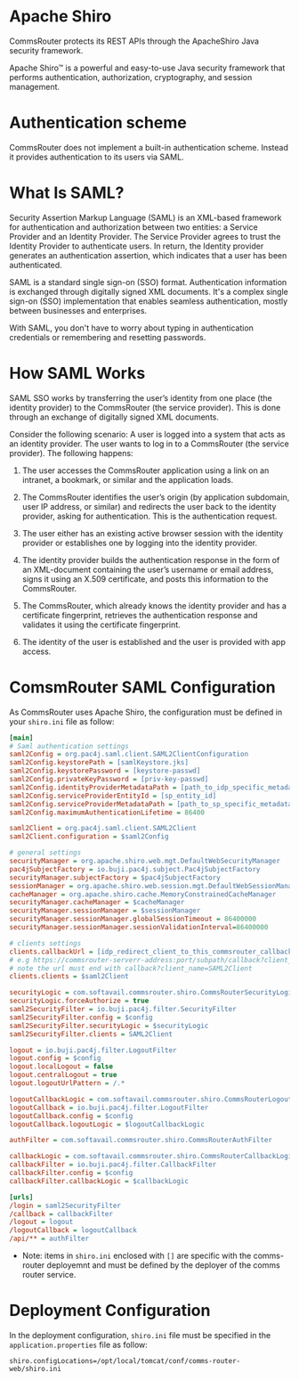 # Apache Shiro
CommsRouter protects its REST APIs through the ApacheShiro Java security framework.

Apache Shiro™ is a powerful and easy-to-use Java security framework that performs authentication, authorization, cryptography, and session management.


# Authentication scheme
CommsRouter does not implement a built-in authentication scheme. Instead it provides authentication to its users via SAML.

# What Is SAML?
Security Assertion Markup Language (SAML) is an XML-based framework for authentication and authorization between two entities: a Service Provider and an Identity Provider. The Service Provider agrees to trust the Identity Provider to authenticate users. In return, the Identity provider generates an authentication assertion, which indicates that a user has been authenticated.

SAML is a standard single sign-on (SSO) format. Authentication information is exchanged through digitally signed XML documents. It's a complex single sign-on (SSO) implementation that enables seamless authentication, mostly between businesses and enterprises.

With SAML, you don't have to worry about typing in authentication credentials or remembering and resetting passwords.

# How SAML Works

SAML SSO works by transferring the user’s identity from one place (the identity provider) to the CommsRouter (the service provider). This is done through an exchange of digitally signed XML documents.

Consider the following scenario: A user is logged into a system that acts as an identity provider. The user wants to log in to a CommsRouter (the service provider). The following happens:

1. The user accesses the CommsRouter application using a link on an intranet, a bookmark, or similar and the application loads.

1. The CommsRouter identifies the user’s origin (by application subdomain, user IP address, or similar) and redirects the user back to the identity provider, asking for authentication. This is the authentication request.

1. The user either has an existing active browser session with the identity provider or establishes one by logging into the identity provider.

1. The identity provider builds the authentication response in the form of an XML-document containing the user’s username or email address, signs it using an X.509 certificate, and posts this information to the CommsRouter.

1. The CommsRouter, which already knows the identity provider and has a certificate fingerprint, retrieves the authentication response and validates it using the certificate fingerprint.

1. The identity of the user is established and the user is provided with app access.

# ComsmRouter SAML Configuration

As CommsRouter uses Apache Shiro, the configuration must be defined in your `shiro.ini` file as follow:

```ini
[main]
# Saml authentication settings
saml2Config = org.pac4j.saml.client.SAML2ClientConfiguration
saml2Config.keystorePath = [samlKeystore.jks]
saml2Config.keystorePassword = [keystore-passwd]
saml2Config.privateKeyPassword = [priv-key-passwd]
saml2Config.identityProviderMetadataPath = [path_to_idp_specific_metadata_xml_file]
saml2Config.serviceProviderEntityId = [sp_entity_id]
saml2Config.serviceProviderMetadataPath = [path_to_sp_specific_metadata_xml_file]
saml2Config.maximumAuthenticationLifetime = 86400

saml2Client = org.pac4j.saml.client.SAML2Client
saml2Client.configuration = $saml2Config

# general settings
securityManager = org.apache.shiro.web.mgt.DefaultWebSecurityManager
pac4jSubjectFactory = io.buji.pac4j.subject.Pac4jSubjectFactory
securityManager.subjectFactory = $pac4jSubjectFactory
sessionManager = org.apache.shiro.web.session.mgt.DefaultWebSessionManager
cacheManager = org.apache.shiro.cache.MemoryConstrainedCacheManager
securityManager.cacheManager = $cacheManager
securityManager.sessionManager = $sessionManager
securityManager.sessionManager.globalSessionTimeout = 86400000
securityManager.sessionManager.sessionValidationInterval=86400000

# clients settings
clients.callbackUrl = [idp_redirect_client_to_this_commsrouter_callback_url]
# e.g https://commsrouter-serverr-address:port/subpath/callback?client_name=SAML2Client
# note the url must end with callback?client_name=SAML2Client
clients.clients = $saml2Client

securityLogic = com.softavail.commsrouter.shiro.CommsRouterSecurityLogic
securityLogic.forceAuthorize = true
saml2SecurityFilter = io.buji.pac4j.filter.SecurityFilter
saml2SecurityFilter.config = $config
saml2SecurityFilter.securityLogic = $securityLogic
saml2SecurityFilter.clients = SAML2Client

logout = io.buji.pac4j.filter.LogoutFilter
logout.config = $config
logout.localLogout = false
logout.centralLogout = true
logout.logoutUrlPattern = /.*

logoutCallbackLogic = com.softavail.commsrouter.shiro.CommsRouterLogoutCallbackLogic
logoutCallback = io.buji.pac4j.filter.LogoutFilter
logoutCallback.config = $config
logoutCallback.logoutLogic = $logoutCallbackLogic

authFilter = com.softavail.commsrouter.shiro.CommsRouterAuthFilter

callbackLogic = com.softavail.commsrouter.shiro.CommsRouterCallbackLogic
callbackFilter = io.buji.pac4j.filter.CallbackFilter
callbackFilter.config = $config
callbackFilter.callbackLogic = $callbackLogic

[urls]
/login = saml2SecurityFilter
/callback = callbackFilter
/logout = logout
/logoutCallback = logoutCallback
/api/** = authFilter
```
* Note: items in ```shiro.ini``` enclosed with ```[]``` are specific with the comms-router deployemnt and must be defined by the deployer of the comms router service.

# Deployment Configuration

In the deployment configuration, `shiro.ini` file must be specified in the ```application.properties``` file as follow:

```
shiro.configLocations=/opt/local/tomcat/conf/comms-router-web/shiro.ini
```
